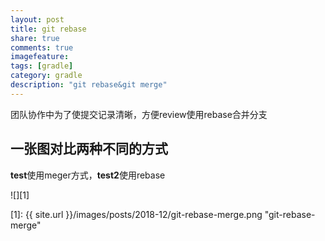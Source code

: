```yaml
---
layout: post
title: git rebase
share: true
comments: true
imagefeature:
tags: [gradle]
category: gradle
description: "git rebase&git merge"
---
```




<!--more-->


团队协作中为了使提交记录清晰，方便review使用rebase合并分支


## 一张图对比两种不同的方式

**test**使用meger方式，**test2**使用rebase


![][1]


[1]: {{ site.url }}/images/posts/2018-12/git-rebase-merge.png "git-rebase-merge"
